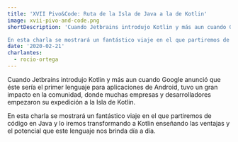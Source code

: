 ```yaml
---
title: 'XVII Pivo&Code: Ruta de la Isla de Java a la de Kotlin'
image: xvii-pivo-and-code.png
shortDescription: 'Cuando Jetbrains introdujo Kotlin y más aun cuando Google anunció que éste sería el primer lenguaje para aplicaciones de Android, tuvo un gran impacto en la comunidad, donde muchas empresas y desarrolladores empezaron su expedición a la Isla de Kotlin.

En esta charla se mostrará un fantástico viaje en el que partiremos de código en Java y lo iremos transformando a Kotlin enseñando las ventajas y el potencial que este lenguaje nos brinda día a día.'
date: '2020-02-21'
charlantes:
  - rocio-ortega
---
```


Cuando Jetbrains introdujo Kotlin y más aun cuando Google anunció que éste sería el primer lenguaje para aplicaciones de Android, tuvo un gran impacto en la comunidad, donde muchas empresas y desarrolladores empezaron su expedición a la Isla de Kotlin.

En esta charla se mostrará un fantástico viaje en el que partiremos de código en Java y lo iremos transformando a Kotlin enseñando las ventajas y el potencial que este lenguaje nos brinda día a día.
